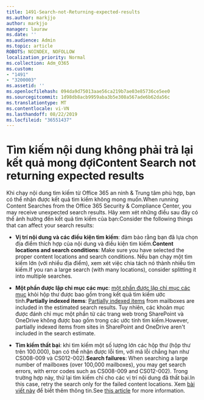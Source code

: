 ```yaml
---
title: 1491-Search-not-Returning-expected-results
ms.author: markjjo
author: markjjo
manager: lauraw
ms.date: ''
ms.audience: Admin
ms.topic: article
ROBOTS: NOINDEX, NOFOLLOW
localization_priority: Normal
ms.collection: Adm_O365
ms.custom:
- "1491"
- "3200003"
ms.assetid: ''
ms.openlocfilehash: 094da9d75013aae56ca219b7ae03e85736ce5ee0
ms.sourcegitcommit: 1d98db8acb9959aba3b5e308a567ade6b62da56c
ms.translationtype: MT
ms.contentlocale: vi-VN
ms.lasthandoff: 08/22/2019
ms.locfileid: "36551437"
---
```

# <a name="content-search-not-returning-expected-results"></a><span data-ttu-id="70e58-102">Tìm kiếm nội dung không phải trả lại kết quả mong đợi</span><span class="sxs-lookup"><span data-stu-id="70e58-102">Content Search not returning expected results</span></span>

<span data-ttu-id="70e58-103">Khi chạy nội dung tìm kiếm từ Office 365 an ninh & Trung tâm phù hợp, bạn có thể nhận được kết quả tìm kiếm không mong muốn.</span><span class="sxs-lookup"><span data-stu-id="70e58-103">When running Content Searches from the Office 365 Security & Compliance Center, you may receive unexpected search results.</span></span> <span data-ttu-id="70e58-104">Hãy xem xét những điều sau đây có thể ảnh hưởng đến kết quả tìm kiếm của bạn:</span><span class="sxs-lookup"><span data-stu-id="70e58-104">Consider the following things that can affect your search results:</span></span>

- <span data-ttu-id="70e58-105">**Vị trí nội dung và các điều kiện tìm kiếm**: đảm bảo rằng bạn đã lựa chọn địa điểm thích hợp của nội dung và điều kiện tìm kiếm.</span><span class="sxs-lookup"><span data-stu-id="70e58-105">**Content locations and search conditions**: Make sure you have selected the proper content locations and search conditions.</span></span> <span data-ttu-id="70e58-106">Nếu bạn chạy một tìm kiếm lớn (với nhiều địa điểm), xem xét việc chia tách nó thành nhiều tìm kiếm.</span><span class="sxs-lookup"><span data-stu-id="70e58-106">If you ran a large search (with many locations), consider splitting it into multiple searches.</span></span>

- <span data-ttu-id="70e58-107">**Một phần được lập chỉ mục các mục**: [một phần được lập chỉ mục các mục](https://docs.microsoft.com/office365/securitycompliance/partially-indexed-items-in-content-search) khỏi hộp thư được bao gồm trong kết quả tìm kiếm ước tính.</span><span class="sxs-lookup"><span data-stu-id="70e58-107">**Partially indexed items**:  [Partially indexed items](https://docs.microsoft.com/office365/securitycompliance/partially-indexed-items-in-content-search) from mailboxes are included in the estimated search results.</span></span> <span data-ttu-id="70e58-108">Tuy nhiên, các khoản mục được đánh chỉ mục một phần từ các trang web trong SharePoint và OneDrive không được bao gồm trong các ước tính tìm kiếm.</span><span class="sxs-lookup"><span data-stu-id="70e58-108">However, partially indexed items from sites in SharePoint and OneDrive aren't included in the search estimate.</span></span>

- <span data-ttu-id="70e58-109">**Tìm kiếm thất bại**: khi tìm kiếm một số lượng lớn các hộp thư (hộp thư trên 100.000), bạn có thể nhận được lỗi tìm, với mã lỗi chẳng hạn như CS008-009 và CS012-002).</span><span class="sxs-lookup"><span data-stu-id="70e58-109">**Search failures**: When searching a large number of mailboxes (over 100,000 mailboxes), you may get search errors, with error codes such as CS008-009 and CS012-002).</span></span> <span data-ttu-id="70e58-110">Trong trường hợp này, thử lại tìm kiếm chỉ cho các vị trí nội dung đã thất bại.</span><span class="sxs-lookup"><span data-stu-id="70e58-110">In this case, retry the search only for the failed content locations.</span></span> <span data-ttu-id="70e58-111">Xem [bài viết này](https://docs.microsoft.com/office365/securitycompliance/retry-failed-content-search) để biết thêm thông tin.</span><span class="sxs-lookup"><span data-stu-id="70e58-111">See  [this article](https://docs.microsoft.com/office365/securitycompliance/retry-failed-content-search) for more information.</span></span>
